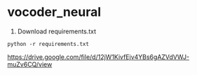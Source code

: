 # vocoder_neural

1) Download requirements.txt 

`python -r requirements.txt`


https://drive.google.com/file/d/12jW1KivfEjv4YBs6gAZVdVWJ-muZv6CQ/view
